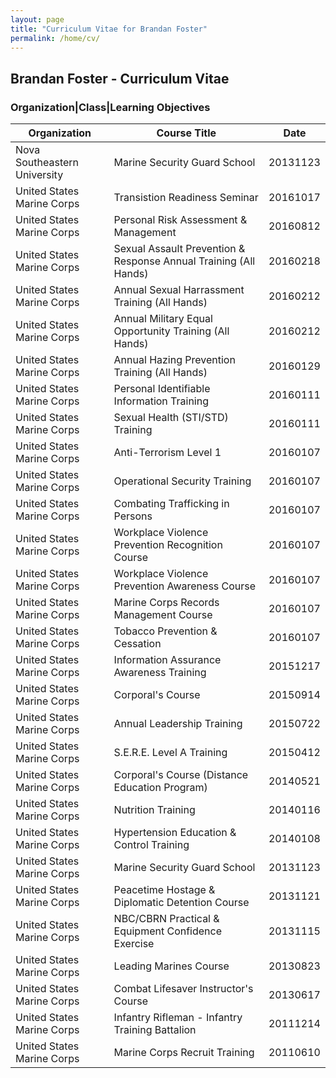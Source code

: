 ```yaml
---
layout: page
title: "Curriculum Vitae for Brandan Foster"
permalink: /home/cv/
---
```


## Brandan Foster - Curriculum Vitae
### Organization|Class|Learning Objectives
| Organization      | Course Title  | Date |
|-------------------|---------------|-----|
| Nova Southeastern University | Marine Security Guard School | 20131123 |
| United States Marine Corps | Transistion Readiness Seminar | 20161017 |
| United States Marine Corps | Personal Risk Assessment & Management | 20160812 |
| United States Marine Corps | Sexual Assault Prevention & Response Annual Training (All Hands) | 20160218 |
| United States Marine Corps | Annual Sexual Harrassment Training (All Hands) | 20160212 |
| United States Marine Corps | Annual Military Equal Opportunity Training (All Hands) | 20160212 |
| United States Marine Corps | Annual Hazing Prevention Training (All Hands) | 20160129 |
| United States Marine Corps | Personal Identifiable Information Training | 20160111 |
| United States Marine Corps | Sexual Health (STI/STD) Training | 20160111 |
| United States Marine Corps | Anti-Terrorism Level 1 | 20160107 |
| United States Marine Corps | Operational Security Training | 20160107 |
| United States Marine Corps | Combating Trafficking in Persons | 20160107 |
| United States Marine Corps | Workplace Violence Prevention Recognition Course | 20160107 |
| United States Marine Corps | Workplace Violence Prevention Awareness Course | 20160107 |
| United States Marine Corps | Marine Corps Records Management Course | 20160107 |
| United States Marine Corps | Tobacco Prevention & Cessation | 20160107 |
| United States Marine Corps | Information Assurance Awareness Training | 20151217 |
| United States Marine Corps | Corporal's Course | 20150914 |
| United States Marine Corps | Annual Leadership Training | 20150722 |
| United States Marine Corps | S.E.R.E. Level A Training | 20150412 |
| United States Marine Corps | Corporal's Course (Distance Education Program) | 20140521 |
| United States Marine Corps | Nutrition Training | 20140116 |
| United States Marine Corps | Hypertension Education & Control Training | 20140108 |
| United States Marine Corps | Marine Security Guard School | 20131123 |
| United States Marine Corps | Peacetime Hostage & Diplomatic Detention Course | 20131121 |
| United States Marine Corps | NBC/CBRN Practical & Equipment Confidence Exercise | 20131115 |
| United States Marine Corps | Leading Marines Course | 20130823 |
| United States Marine Corps | Combat Lifesaver Instructor's Course | 20130617 |
| United States Marine Corps | Infantry Rifleman - Infantry Training Battalion | 20111214 |
| United States Marine Corps | Marine Corps Recruit Training | 20110610 |



